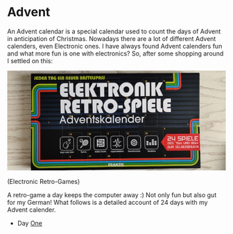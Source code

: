 # Advent

An Advent calendar is a special calendar used to count the days of Advent in anticipation of Christmas. Nowadays there are a lot of different Advent calenders, even Electronic ones. I have always found Advent calenders fun and what more fun is one with electronics? So, after some shopping around I settled on this:

![retrospiele](img/retrospiele.jpg)

(Electronic Retro-Games)

A retro-game a day keeps the computer away :) Not only fun but also gut for my German! What follows is a detailed account of 24 days with my Advent calender.

- Day [One](01.md)